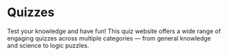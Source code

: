 # Quizzes
Test your knowledge and have fun! This quiz website offers a wide range of engaging quizzes across multiple categories — from general knowledge and science to logic puzzles.
